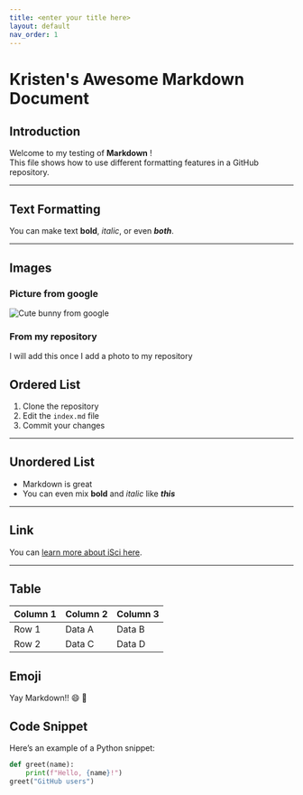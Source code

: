 ```yaml
---
title: <enter your title here>
layout: default
nav_order: 1
---
```



# Kristen's Awesome Markdown Document 

## Introduction
Welcome to my testing of **Markdown** !  
This file shows how to use different formatting features in a GitHub repository.

---

##  Text Formatting
You can make text **bold**, *italic*, or even **_both_**.  

---

##  Images
### Picture from google
![Cute bunny from google](https://i.pinimg.com/originals/7f/b3/e0/7fb3e07f1c659d01da0a1a5c6132eb97.jpg)

### From my repository

I will add this once I add a photo to my repository 


## Ordered List
1. Clone the repository  
2. Edit the `index.md` file 
3. Commit your changes  


---

## Unordered List
- Markdown is great  
- You can even mix **bold** and *italic* like ***this***

---

##  Link
You can [learn more about iSci here](https://sis.mcmaster.ca/undergraduate/isci/).

---

##  Table
| Column 1 | Column 2 | Column 3 |
|-----------|-----------|-----------|
| Row 1     | Data A    | Data B    |
| Row 2     | Data C    | Data D    |

##  Emoji

Yay Markdown!! :smile: :tada:


## Code Snippet
Here’s an example of a Python snippet:

```python
def greet(name):
    print(f"Hello, {name}!")
greet("GitHub users") 


